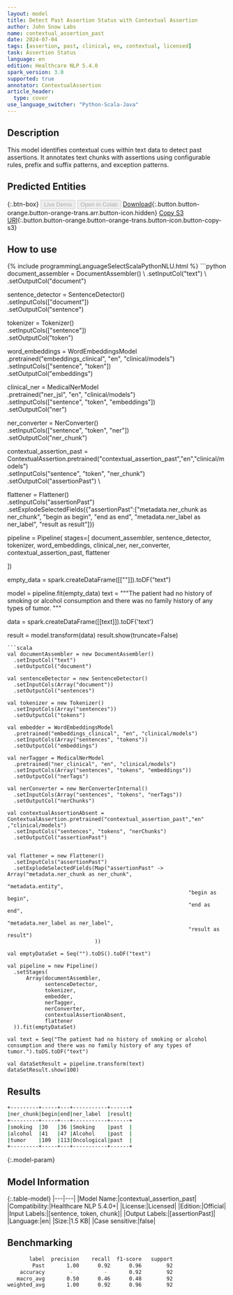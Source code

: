 ```yaml
---
layout: model
title: Detect Past Assertion Status with Contextual Assertion
author: John Snow Labs
name: contextual_assertion_past
date: 2024-07-04
tags: [assertion, past, clinical, en, contextual, licensed]
task: Assertion Status
language: en
edition: Healthcare NLP 5.4.0
spark_version: 3.0
supported: true
annotator: ContextualAssertion
article_header:
  type: cover
use_language_switcher: "Python-Scala-Java"
---
```


## Description

This model identifies contextual cues within text data to detect past assertions. It annotates text chunks with assertions using configurable rules, prefix and suffix patterns, and exception patterns.

## Predicted Entities



{:.btn-box}
<button class="button button-orange" disabled>Live Demo</button>
<button class="button button-orange" disabled>Open in Colab</button>
[Download](https://s3.amazonaws.com/auxdata.johnsnowlabs.com/clinical/models/contextual_assertion_past_en_5.4.0_3.0_1720051604670.zip){:.button.button-orange.button-orange-trans.arr.button-icon.hidden}
[Copy S3 URI](s3://auxdata.johnsnowlabs.com/clinical/models/contextual_assertion_past_en_5.4.0_3.0_1720051604670.zip){:.button.button-orange.button-orange-trans.button-icon.button-copy-s3}

## How to use



<div class="tabs-box" markdown="1">
{% include programmingLanguageSelectScalaPythonNLU.html %}
```python
document_assembler = DocumentAssembler() \
    .setInputCol("text") \
    .setOutputCol("document")

sentence_detector = SentenceDetector() \
    .setInputCols(["document"]) \
    .setOutputCol("sentence")

tokenizer = Tokenizer() \
    .setInputCols(["sentence"]) \
    .setOutputCol("token")

word_embeddings = WordEmbeddingsModel \
    .pretrained("embeddings_clinical", "en", "clinical/models") \
    .setInputCols(["sentence", "token"]) \
    .setOutputCol("embeddings")

clinical_ner = MedicalNerModel \
    .pretrained("ner_jsl", "en", "clinical/models") \
    .setInputCols(["sentence", "token", "embeddings"]) \
    .setOutputCol("ner")

ner_converter = NerConverter() \
    .setInputCols(["sentence", "token", "ner"]) \
    .setOutputCol("ner_chunk")

contextual_assertion_past = ContextualAssertion.pretrained("contextual_assertion_past","en","clinical/models")\
    .setInputCols("sentence", "token", "ner_chunk") \
    .setOutputCol("assertionPast") \
  

flattener = Flattener() \
    .setInputCols("assertionPast") \
    .setExplodeSelectedFields({"assertionPast":["metadata.ner_chunk as ner_chunk",
                                            "begin as begin",
                                            "end as end",
                                            "metadata.ner_label as ner_label",
                                            "result as result"]})

pipeline = Pipeline(
    stages=[
      document_assembler,
      sentence_detector,
      tokenizer,
      word_embeddings,
      clinical_ner,
      ner_converter,
      contextual_assertion_past,
      flattener

])

empty_data = spark.createDataFrame([[""]]).toDF("text")

model = pipeline.fit(empty_data)
text = """The patient had no history of smoking or alcohol consumption and there was no family history of any types of tumor. """

data = spark.createDataFrame([[text]]).toDF('text')

result = model.transform(data)
result.show(truncate=False)
```
```scala
val documentAssembler = new DocumentAssembler()
  .setInputCol("text")
  .setOutputCol("document")

val sentenceDetector = new SentenceDetector()
  .setInputCols(Array("document"))
  .setOutputCol("sentences")

val tokenizer = new Tokenizer()
  .setInputCols(Array("sentences"))
  .setOutputCol("tokens")

val embedder = WordEmbeddingsModel
  .pretrained("embeddings_clinical", "en", "clinical/models")
  .setInputCols(Array("sentences", "tokens"))
  .setOutputCol("embeddings")

val nerTagger = MedicalNerModel
  .pretrained("ner_clinical", "en", "clinical/models")
  .setInputCols(Array("sentences", "tokens", "embeddings"))
  .setOutputCol("nerTags")

val nerConverter = new NerConverterInternal()
  .setInputCols(Array("sentences", "tokens", "nerTags"))
  .setOutputCol("nerChunks")

val contextualAssertionAbsent = ContextualAssertion.pretrained("contextual_assertion_past","en" ,"clinical/models")
  .setInputCols("sentences", "tokens", "nerChunks")
  .setOutputCol("assertionPast")


val flattener = new Flattener()
  .setInputCols("assertionPast")
  .setExplodeSelectedFields(Map("assertionPast" -> Array("metadata.ner_chunk as ner_chunk",
                                                          "metadata.entity",
                                                          "begin as begin",
                                                          "end as end",
                                                          "metadata.ner_label as ner_label",
                                                          "result as result")
                            ))
  
val emptyDataSet = Seq("").toDS().toDF("text")

val pipeline = new Pipeline()
  .setStages(
      Array(documentAssembler,
            sentenceDetector,
            tokenizer,
            embedder,
            nerTagger,
            nerConverter,
            contextualAssertionAbsent,
            flattener
  )).fit(emptyDataSet)

val text = Seq("The patient had no history of smoking or alcohol consumption and there was no family history of any types of tumor.").toDS.toDF("text")

val dataSetResult = pipeline.transform(text)
dataSetResult.show(100)
```
</div>

## Results

```bash
+---------+-----+---+-----------+------+
|ner_chunk|begin|end|ner_label  |result|
+---------+-----+---+-----------+------+
|smoking  |30   |36 |Smoking    |past  |
|alcohol  |41   |47 |Alcohol    |past  |
|tumor    |109  |113|Oncological|past  |
+---------+-----+---+-----------+------+
```

{:.model-param}
## Model Information

{:.table-model}
|---|---|
|Model Name:|contextual_assertion_past|
|Compatibility:|Healthcare NLP 5.4.0+|
|License:|Licensed|
|Edition:|Official|
|Input Labels:|[sentence, token, chunk]|
|Output Labels:|[assertionPast]|
|Language:|en|
|Size:|1.5 KB|
|Case sensitive:|false|

## Benchmarking

```bash
       label  precision    recall  f1-score   support
        Past       1.00      0.92      0.96        92
    accuracy        -          -       0.92        92
   macro_avg       0.50      0.46      0.48        92
weighted_avg       1.00      0.92      0.96        92
```